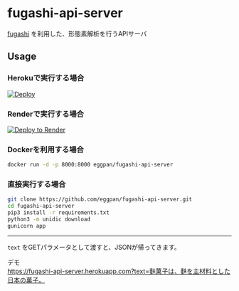# fugashi-api-server

[fugashi](https://github.com/polm/fugashi) を利用した、形態素解析を行うAPIサーバ

## Usage

### Herokuで実行する場合
[![Deploy](https://www.herokucdn.com/deploy/button.svg)](https://heroku.com/deploy?template=https://github.com/eggpan/fugashi-api-server)

### Renderで実行する場合
[![Deploy to Render](https://render.com/images/deploy-to-render-button.svg)](https://render.com/deploy?repo=https://github.com/eggpan/fugashi-api-server)

### Dockerを利用する場合
```bash
docker run -d -p 8000:8000 eggpan/fugashi-api-server
```

### 直接実行する場合
```bash
git clone https://github.com/eggpan/fugashi-api-server.git
cd fugashi-api-server
pip3 install -r requirements.txt
python3 -m unidic download
gunicorn app
```

---

`text` をGETパラメータとして渡すと、JSONが帰ってきます。

デモ  
https://fugashi-api-server.herokuapp.com?text=麩菓子は、麩を主材料とした日本の菓子。
